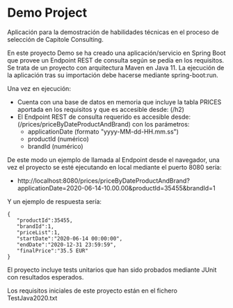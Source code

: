 # Demo Project

Aplicación para la demostración de habilidades técnicas en el proceso de selección de Capitole Consulting.

En este proyecto Demo se ha creado una aplicación/servicio en Spring Boot que provee un Endpoint REST de consulta según se pedía en los requisitos. 
Se trata de un proyecto con arquitectura Maven en Java 11. La ejecución de la aplicación tras su importación debe hacerse mediante spring-boot:run. 

Una vez en ejecución: 

  - Cuenta con una base de datos en memoria que incluye la tabla PRICES aportada en los requisitos y que es accesible desde: (/h2)
  - El Endpoint REST de consulta requerido es accesible desde: (/prices/priceByDateProductAndBrand) con los parámetros:
      - applicationDate (formato "yyyy-MM-dd-HH.mm.ss")
      - productId (numérico)
      - brandId (numérico)
    
De este modo un ejemplo de llamada al Endpoint desde el navegador, una vez el proyecto se esté ejecutando en local mediante el puerto 8080 sería:

  - http://localhost:8080/prices/priceByDateProductAndBrand?applicationDate=2020-06-14-10.00.00&productId=35455&brandId=1

Y un ejemplo de respuesta sería:

    {
       "productId":35455,
       "brandId":1,
       "priceList":1,
       "startDate":"2020-06-14 00:00:00",
       "endDate":"2020-12-31 23:59:59",
       "finalPrice":"35.5 EUR"
    }  

El proyecto incluye tests unitarios que han sido probados mediante JUnit con resultados esperados.

Los requisitos iniciales de este proyecto están en el fichero TestJava2020.txt
